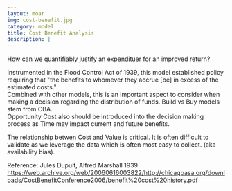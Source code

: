 ```yaml
---
layout: moar
img: cost-benefit.jpg
category: model
title: Cost Benefit Analysis
description: |
---
```

 How can we quantifiably justify an expendituer for an improved return?

Instrumented in the Flood Control Act of 1939, this model established policy requiring that "the benefits to whomever they accrue [be] in excess of the estimated costs.".  
Combined with other models, this is an important aspect to consider when making a decision regarding the distribution of funds.
Build vs Buy models stem from CBA.  
Opportunity Cost also should be introduced into the decision making process as Time may impact current and future benefits.

The relationship betwen Cost and Value is critical. 
It is often difficult to validate as we leverage the data which is often most easy to collect.
(aka availability bias).

Reference:
Jules Dupuit, Alfred Marshall 1939
https://web.archive.org/web/20060616003822/http://chicagoasa.org/downloads/CostBenefitConference2006/benefit%20cost%20history.pdf

